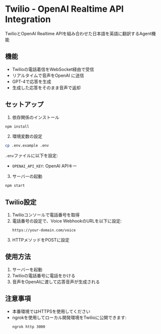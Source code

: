 # Twilio - OpenAI Realtime API Integration

TwilioとOpenAI Realtime APIを組み合わせた日本語を英語に翻訳するAgent機能

## 機能

- Twilioの電話着信をWebSocket経由で受信
- リアルタイムで音声をOpenAI に送信
- GPT-4で応答を生成
- 生成した応答をそのまま音声で返却

## セットアップ

1. 依存関係のインストール
```bash
npm install
```

2. 環境変数の設定
```bash
cp .env.example .env
```
`.env`ファイルに以下を設定:
- `OPENAI_API_KEY`: OpenAI APIキー

3. サーバーの起動
```bash
npm start
```

## Twilio設定

1. Twilioコンソールで電話番号を取得
2. 電話番号の設定で、Voice WebhookのURLを以下に設定:
   ```
   https://your-domain.com/voice
   ```
3. HTTPメソッドをPOSTに設定

## 使用方法

1. サーバーを起動
2. Twilioの電話番号に電話をかける
3. 音声をOpenAIに渡して応答音声が生成される

## 注意事項

- 本番環境ではHTTPSを使用してください
- ngrokを使用してローカル開発環境をTwilioに公開できます:
  ```bash
  ngrok http 3000
  ```